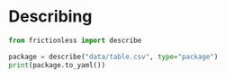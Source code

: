 # Describing

```python script
from frictionless import describe

package = describe("data/table.csv", type="package")
print(package.to_yaml())
```
